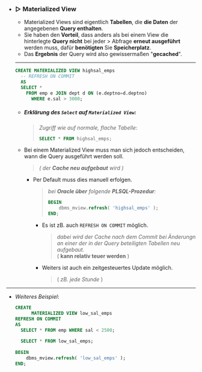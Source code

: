 - ### ▷ Materialized View

  - Materialized Views sind eigentlich **Tabellen**, die **die Daten** der angegebenen **Query enthalten**.  
  - Sie haben den **Vorteil**, dass anders als bei einem View die hinterlegte **Query nicht** bei jeder > Abfrage **erneut ausgeführt** werden muss, dafür **benötigten** Sie **Speicherplatz**.  
  - Das **Ergebnis** der Query wird also gewissermaßen "**gecached**".  

  ---
  ```sql
  CREATE MATERIALIZED VIEW highsal_emps 
    -- REFRESH ON COMMIT
    AS 
    SELECT * 
      FROM emp e JOIN dept d ON (e.deptno=d.deptno) 
        WHERE e.sal > 3000;
  ```

  - ##### Erklärung des **`Select`** auf **`Materialized View`**:
      > *Zugriff wie auf normale, flache Tabelle*:
      > ```sql
      > SELECT * FROM highsal_emps;
      > ```
      
  - Bei einem Materialized View muss man sich jedoch entscheiden, wann die Query ausgeführt werden soll. 
      > *( der **Cache neu aufgebaut** wird )*  

    - Per Default muss dies manuell erfolgen.  
      > *bei **Oracle über** folgende **PLSQL-Prozedur**:*
      > ```sql
      > BEGIN
      >     dbms_mview.refresh( 'highsal_emps' );
      > END;
      > ```

      - Es ist zB. auch `REFRESH ON COMMIT` möglich.   
        > *dabei wird der Cache nach dem Commit bei Änderungn an einer der in der Query beteiligten Tabellen neu aufgebaut.*  
        ( **kann relativ teuer werden** )
      - Weiters ist auch ein zeitgesteuertes Update möglich.  
        > ( *zB. jede Stunde* )
      
<!--
      ```sql
      SELECT * FROM emp;
        UPDATE emp 
          SET sal=2450 
            WHERE empno=7782;

      SELECT * FROM highsal_emps;
      ```
-->
  ---

- *Weiteres Beispiel*:  

  ```sql
  CREATE 
        MATERIALIZED VIEW low_sal_emps
  REFRESH ON COMMIT
  AS
    SELECT * FROM emp WHERE sal < 2500;
   
    SELECT * FROM low_sal_emps;
   
  BEGIN
      dbms_mview.refresh( 'low_sal_emps' );
  END;
  ```
